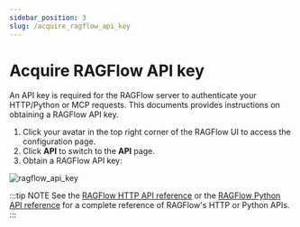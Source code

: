 ```yaml
---
sidebar_position: 3
slug: /acquire_ragflow_api_key
---
```


# Acquire RAGFlow API key

An API key is required for the RAGFlow server to authenticate your HTTP/Python or MCP requests. This documents provides instructions on obtaining a RAGFlow API key.

1. Click your avatar in the top right corner of the RAGFlow UI to access the configuration page.
2. Click **API** to switch to the **API** page.
3. Obtain a RAGFlow API key:

![ragflow_api_key](https://github.com/user-attachments/assets/f461ed61-04c6-4faf-b3d8-6b5fa56be4e7)

:::tip NOTE
See the [RAGFlow HTTP API reference](../references/http_api_reference.md) or the [RAGFlow Python API reference](../references/python_api_reference.md) for a complete reference of RAGFlow's HTTP or Python APIs.
:::